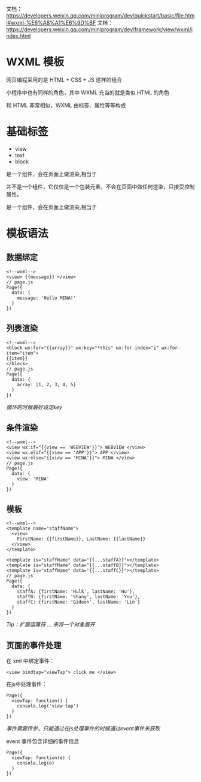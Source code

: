 
文档：https://developers.weixin.qq.com/miniprogram/dev/quickstart/basic/file.html#wxml-%E6%A8%A1%E6%9D%BF
文档：https://developers.weixin.qq.com/miniprogram/dev/framework/view/wxml/index.html


# WXML 模板

网页编程采用的是 HTML + CSS + JS 这样的组合

小程序中也有同样的角色，其中 WXML 充当的就是类似 HTML 的角色

和 HTML 非常相似，WXML 由标签、属性等等构成



# 基础标签

- view
- text
- block

<view> 是一个组件，会在页面上做渲染,相当于 <div>

<block> 并不是一个组件，它仅仅是一个包装元素，不会在页面中做任何渲染，只接受控制属性。

<text> 是一个组件，会在页面上做渲染,相当于 <span>


# 模板语法

##  数据绑定
```
<!--wxml-->
<view> {{message}} </view>
// page.js
Page({
  data: {
    message: 'Hello MINA!'
  }
})
```
## 列表渲染
```
<!--wxml-->
<block wx:for="{{array}}" wx:key="*this" wx:for-index="i" wx:for-item="item">
{{item}}
</block>
// page.js
Page({
  data: {
    array: [1, 2, 3, 4, 5]
  }
})
```

*循环的时候最好设定key*


## 条件渲染
```
<!--wxml-->
<view wx:if="{{view == 'WEBVIEW'}}"> WEBVIEW </view>
<view wx:elif="{{view == 'APP'}}"> APP </view>
<view wx:else="{{view == 'MINA'}}"> MINA </view>
// page.js
Page({
  data: {
    view: 'MINA'
  }
})
```

## 模板
```
<!--wxml-->
<template name="staffName">
  <view>
    FirstName: {{firstName}}, LastName: {{lastName}}
  </view>
</template>

<template is="staffName" data="{{...staffA}}"></template>
<template is="staffName" data="{{...staffB}}"></template>
<template is="staffName" data="{{...staffC}}"></template>
// page.js
Page({
  data: {
    staffA: {firstName: 'Hulk', lastName: 'Hu'},
    staffB: {firstName: 'Shang', lastName: 'You'},
    staffC: {firstName: 'Gideon', lastName: 'Lin'}
  }
})
```

*Tip：扩展运算符 ... 来将一个对象展开*


## 页面的事件处理

在 xml 中绑定事件：
```
<view bindtap="viewTap"> click me </view>

```
在js中处理事件：
```
Page({
  viewTap: function() {
    console.log('view tap')
  }
})
```

*事件需要传参，只能通过在js处理事件的时候通过event事件来获取*

event 事件包含详细的事件信息
```
Page({
  viewTap: function(e) {
    console.log(e)
  }
})
```